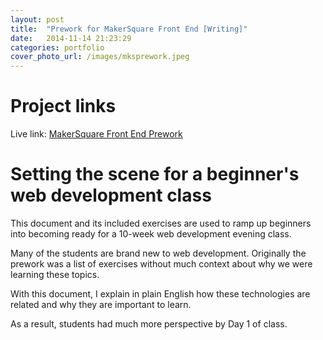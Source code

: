 ```yaml
---
layout: post
title:  "Prework for MakerSquare Front End [Writing]"
date:   2014-11-14 21:23:29
categories: portfolio
cover_photo_url: /images/mksprework.jpeg
---
```


# Project links

Live link: [MakerSquare Front End Prework](http://alexatmakersquare.gitbooks.io/makersquare-front-end-course-prework/)

# Setting the scene for a beginner's web development class

This document and its included exercises are used to ramp up beginners into becoming ready for a 10-week web development evening class.

Many of the students are brand new to web development. Originally the prework was a list of exercises without much context about why we were learning these topics.

With this document, I explain in plain English how these technologies are related and why they are important to learn.

As a result, students had much more perspective by Day 1 of class.